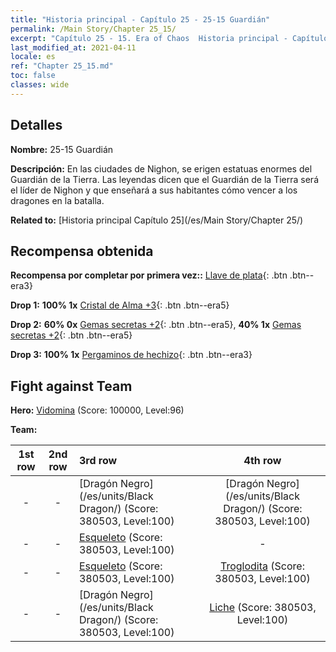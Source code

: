 ```yaml
---
title: "Historia principal - Capítulo 25 - 25-15 Guardián"
permalink: /Main Story/Chapter 25_15/
excerpt: "Capítulo 25 - 15. Era of Chaos  Historia principal - Capítulo 25_15. 25-15 Guardián"
last_modified_at: 2021-04-11
locale: es
ref: "Chapter 25_15.md"
toc: false
classes: wide
---
```


## Detalles

 **Nombre:** 25-15 Guardián

 **Descripción:** En las ciudades de Nighon, se erigen estatuas enormes del Guardián de la Tierra. Las leyendas dicen que el Guardián de la Tierra será el líder de Nighon y que enseñará a sus habitantes cómo vencer a los dragones en la batalla.

 **Related to:** [Historia principal Capítulo 25](/es/Main Story/Chapter 25/)

## Recompensa obtenida

 **Recompensa por completar por primera vez::** [Llave de plata](/es/Items/con_693/){: .btn .btn--era3}

 **Drop 1:** **100% 1x** [Cristal de Alma +3](/es/Items/mat_87/){: .btn .btn--era5}

 **Drop 2:** **60% 0x** [Gemas secretas +2](/es/Items/mat_79/){: .btn .btn--era5}, **40% 1x** [Gemas secretas +2](/es/Items/mat_79/){: .btn .btn--era5}

 **Drop 3:** **100% 1x** [Pergaminos de hechizo](/es/Items/con_694/){: .btn .btn--era3}


## Fight against Team
 **Hero:** [Vidomina](/es/heroes/Vidomina/) (Score: 100000, Level:96)

 **Team:**


  | 1st row | 2nd row | 3rd row | 4th row |
  |:----:|:----:|:----|:----:|
  | - | - | [Dragón Negro](/es/units/Black Dragon/) (Score: 380503, Level:100)  | [Dragón Negro](/es/units/Black Dragon/) (Score: 380503, Level:100)  |
  | - | - | [Esqueleto](/es/units/Skeleton/) (Score: 380503, Level:100)  | - |
  | - | - | [Esqueleto](/es/units/Skeleton/) (Score: 380503, Level:100)  | [Troglodita](/es/units/Troglodyte/) (Score: 380503, Level:100)  |
  | - | - | [Dragón Negro](/es/units/Black Dragon/) (Score: 380503, Level:100)  | [Liche](/es/units/Lich/) (Score: 380503, Level:100)  |


